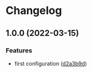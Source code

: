 # Changelog

## 1.0.0 (2022-03-15)


### Features

* first configuration ([d2a3b9d](https://github.com/Fuochi/terraform-provider-readarr/commit/d2a3b9d4beb87d202a3b4e541c2581f62c32fc20))
